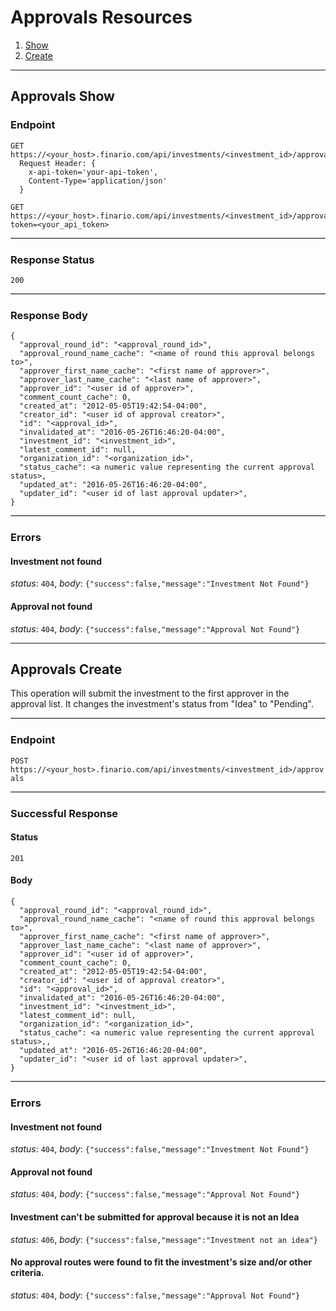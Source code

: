 # Approvals Resources

1. [Show](#approvals-show)
2. [Create](#approvals-create)

* * *

## Approvals Show

### Endpoint
```
GET https://<your_host>.finario.com/api/investments/<investment_id>/approvals/<approval_id>
  Request Header: {
    x-api-token='your-api-token',
    Content-Type='application/json'
  }
```
```
GET https://<your_host>.finario.com/api/investments/<investment_id>/approvals/<approval_id>?token=<your_api_token>
```

<hr style="border-bottom: 1px solid #ddd"/>

### Response Status
`200`

<hr style="border-bottom: 1px solid #ddd"/>

### Response Body
```
{
  "approval_round_id": "<approval_round_id>",
  "approval_round_name_cache": "<name of round this approval belongs to>",
  "approver_first_name_cache": "<first name of approver>",
  "approver_last_name_cache": "<last name of approver>",
  "approver_id": "<user id of approver>",
  "comment_count_cache": 0,
  "created_at": "2012-05-05T19:42:54-04:00",
  "creator_id": "<user id of approval creator>",
  "id": "<approval_id>",
  "invalidated_at": "2016-05-26T16:46:20-04:00",
  "investment_id": "<investment_id>",
  "latest_comment_id": null,
  "organization_id": "<organization_id>",
  "status_cache": <a numeric value representing the current approval status>,
  "updated_at": "2016-05-26T16:46:20-04:00",
  "updater_id": "<user id of last approval updater>",
}
```

<hr style="border-bottom: 1px solid #ddd"/>

### Errors
#### Investment not found
_status_: `404`, _body_: `{"success":false,"message":"Investment Not Found"}`

#### Approval not found
_status_: `404`, _body_: `{"success":false,"message":"Approval Not Found"}`

* * *


## Approvals Create
This operation will submit the investment to the first approver in the approval list. It changes the investment's status from "Idea" to "Pending".
<hr style="border-bottom: 1px solid #ddd"/>

### Endpoint
`POST https://<your_host>.finario.com/api/investments/<investment_id>/approvals`

<hr style="border-bottom: 1px solid #ddd"/>

### Successful Response
#### Status
`201`

#### Body
```
{
  "approval_round_id": "<approval_round_id>",
  "approval_round_name_cache": "<name of round this approval belongs to>",
  "approver_first_name_cache": "<first name of approver>",
  "approver_last_name_cache": "<last name of approver>",
  "approver_id": "<user id of approver>",
  "comment_count_cache": 0,
  "created_at": "2012-05-05T19:42:54-04:00",
  "creator_id": "<user id of approval creator>",
  "id": "<approval_id>",
  "invalidated_at": "2016-05-26T16:46:20-04:00",
  "investment_id": "<investment_id>",
  "latest_comment_id": null,
  "organization_id": "<organization_id>",
  "status_cache": <a numeric value representing the current approval status>,,
  "updated_at": "2016-05-26T16:46:20-04:00",
  "updater_id": "<user id of last approval updater>",
}
```

<hr style="border-bottom: 1px solid #ddd"/>

### Errors
#### Investment not found
_status_: `404`, _body_: `{"success":false,"message":"Investment Not Found"}`

#### Approval not found
_status_: `404`, _body_: `{"success":false,"message":"Approval Not Found"}`

#### Investment can't be submitted for approval because it is not an Idea
_status_: `406`, _body_: `{"success":false,"message":"Investment not an idea"}`

#### No approval routes were found to fit the investment's size and/or other criteria.
_status_: `404`, _body_: `{"success":false,"message":"Approval Not Found"}`


